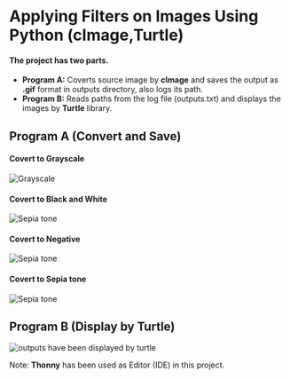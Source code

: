 # Applying Filters on Images Using Python (cImage,Turtle)

#### The project has two parts.

- **Program A:** Coverts source image by **cImage** and saves the output as **.gif** format in outputs directory, also
  logs its path.
- **Program B:** Reads paths from the log file (outputs.txt) and displays the images by **Turtle** library.

## Program A (Convert and Save)

#### Covert to Grayscale

![Grayscale](https://github.com/alirezaashrafi/Python-Easy-Image-Processing/raw/master/demo/gray-scale.png)

#### Covert to Black and White

![Sepia tone](https://github.com/alirezaashrafi/Python-Easy-Image-Processing/raw/master/demo/black-and-white.png)

#### Covert to Negative

![Sepia tone](https://github.com/alirezaashrafi/Python-Easy-Image-Processing/raw/master/demo/negative.png)

#### Covert to Sepia tone

![Sepia tone](https://github.com/alirezaashrafi/Python-Easy-Image-Processing/raw/master/demo/sepia-tone.png)

## Program B (Display by Turtle)

![outputs have been displayed by turtle](https://github.com/alirezaashrafi/Python-Easy-Image-Processing/raw/master/demo/outputs-by-turtle.png)

Note: **Thonny** has been used as Editor (IDE) in this project.
